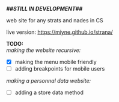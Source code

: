 ***##STILL IN DEVELOPMENT##***

web site for any strats and nades in CS

live version: https://miyne.github.io/strana/

**TODO:**<br>
*making the website recursive:*<br>
- [x] making the menu mobile friendly
- [ ] adding breakpoints for mobile users

*making a personnal data website:*<br>
- [ ] adding a store data method
